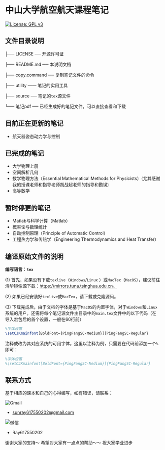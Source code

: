 # 中山大学航空航天课程笔记
[![License: GPL v3](https://img.shields.io/badge/License-GPL%20v3-blue.svg)](https://www.gnu.org/licenses/gpl-3.0)

## 文件目录说明

├── LICENSE ── 开源许可证

├── README.md ── 本说明文档

├── copy.command ── 复制笔记文件的命令

├── utility —— 笔记的实用工具

├── source ── 笔记的`tex`源文件

└── 笔记pdf ── 已经生成好的笔记文件，可以直接查看和下载

## 目前正在更新的笔记

* 航天器姿态动力学与控制

## 已完成的笔记

* 大学物理上册
* 空间解析几何
* 数学物理方法（Essential Mathematical Methods for Physicists）(尤其感谢我的授课老师和指导老师胡战超老师的指导和勘误)
* 高等数学

## 暂时停更的笔记

* Matlab与科学计算（Matlab）
* 概率论与数理统计
* 自动控制原理（Principle of Automatic Control）
* 工程热力学和传热学（Engineering Thermodynamics and Heat Transfer）



## 编译原始文件的说明

**编写语言：`tex`**

(1) 首先，如果没有下载`texlive`（`Windows`/`Linux` ）或`MacTex`（`MacOS`），建议前往清华镜像源下载：https://mirrors.tuna.tsinghua.edu.cn。

(2) 如果已经安装好`texlive`或`MacTex`，请下载或克隆源码。

(3) 下载完成后，由于文档的字体是基于`MacOS`的内置字体，对于`Windows`和`Linux`系统的用户，还需将每个笔记源文件主目录中的`main.tex`文件中的以下代码（在导入宏包后的首个设置，一般在60行前）

```tex
%字体设置
\setCJKmainfont[BoldFont={PingFangSC-Medium}]{PingFangSC-Regular}
```

注释或改为其对应系统的可用字体，这里以注释为例，只需要在代码前添加一个`%`即可：

```tex
%字体设置
%\setCJKmainfont[BoldFont={PingFangSC-Medium}]{PingFangSC-Regular}
```



## 联系方式

基于相应的课本和自己的心得编写，如有错误，请联系：

![Gmail](https://img.shields.io/badge/Gmail-D14836?style=for-the-badge&logo=gmail&logoColor=white)   

* sunray617550202@gmail.com

 ![微信](https://aleen42.github.io/badges/src/wechat.svg)  
 * Ray617550202

谢谢大家的支持～
希望对大家有一点点的帮助～～
祝大家学业进步
